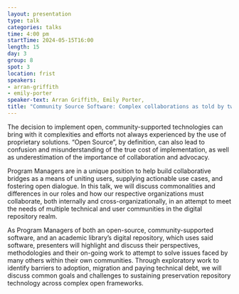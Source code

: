 ```yaml
---
layout: presentation
type: talk
categories: talks
time: 4:00 pm
startTime: 2024-05-15T16:00
length: 15
day: 3
group: 8
spot: 3
location: frist
speakers:
- arran-griffith
- emily-porter
speaker-text: Arran Griffith, Emily Porter, 
title: "Community Source Software: Complex collaborations as told by two Program Managers"
---
```

The decision to implement open, community-supported technologies can bring with it complexities and efforts not always experienced by the use of proprietary solutions. “Open Source”, by definition, can also lead to confusion and misunderstanding of the true cost of implementation, as well as underestimation of the importance of collaboration and advocacy. 

Program Managers are in a unique position to help build collaborative bridges as a means of uniting users, supplying actionable use cases, and fostering open dialogue. In this talk, we will discuss commonalities and differences in our roles and how our respective organizations must collaborate, both internally and cross-organizationally, in an attempt to meet the needs of multiple technical and user communities in the digital repository realm.

As Program Managers of both an open-source, community-supported software, and an academic library’s digital repository, which uses said software, presenters will highlight and discuss their perspectives, methodologies and their on-going work to attempt to solve issues faced by many others within their own communities. Through exploratory work to identify barriers to adoption, migration and paying technical debt, we will discuss common goals and challenges to sustaining preservation repository technology across complex open frameworks.

